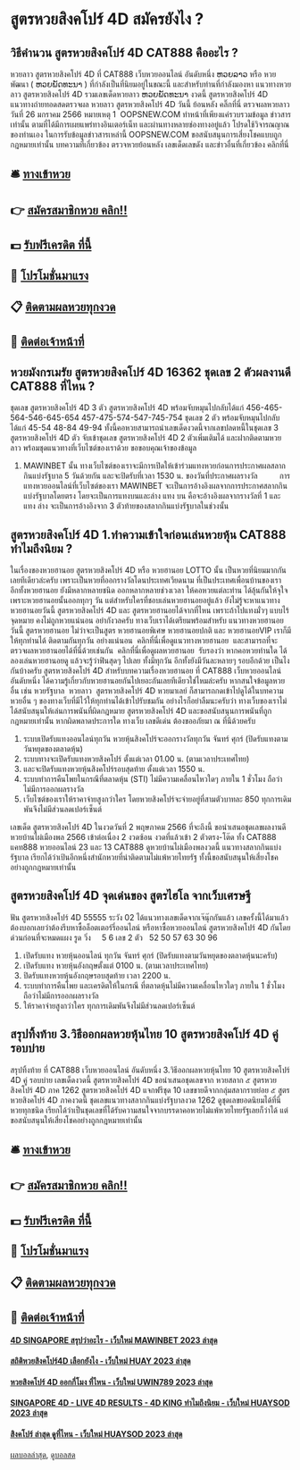 # สูตรหวยสิงคโปร์ 4D สมัครยังไง ?
## วิธีคำนวน สูตรหวยสิงคโปร์ 4D CAT888 คืออะไร ?
หวยลาว สูตรหวยสิงคโปร์ 4D ที่ CAT888 เว็บหวยออนไลน์ อันดับหนึ่ง ຫວຍລາວ หรือ หวยพัฒนา ( ຫວຍພັດທະນາ ) ที่กำลังเป็นที่นิยมอยู่ในขณะนี้ และสำหรับท่านที่กำลังมองหา แนวทางหวยลาว สูตรหวยสิงคโปร์ 4D รวมเลขเด็ดหวยลาว ຫວຍພັດທະນາ งวดนี้
 สูตรหวยสิงคโปร์ 4D แนวทางถ่ายทอดสดตรวจผล หวยลาว สูตรหวยสิงคโปร์ 4D วันนี้ ย้อนหลัง คลิ๊กที่นี่ 
ตรวจผลหวยลาว วันที่ 26 มกราคม 2566
หมายเหตุ 1  OOPSNEW.COM ทำหน้าที่เพียงแค่รวบรวมข้อมูล ข่าวสาร เท่านั้น ตามที่ได้มีการเผยแพร่ทางอินเตอร์เน็ท และผ่านทางหลายช่องทางอยู่แล้ว โปรดใช้วิจารณญาณของท่านเอง ในการรับข้อมูลข่าวสารเหล่านี้ OOPSNEW.COM ขอสนับสนุนการเสี่ยงโชคแบบถูกกฎหมายเท่านั้น
บทความที่เกี่ยวข้อง
ตรวจหวยย้อนหลัง เลขเด็ดเลขดัง และข่าวอื่นที่เกี่ยวข้อง คลิกที่นี่

## 🛎 [ทางเข้าหวย](https://bit.ly/3BG5bNw)
## 👉 [สมัครสมาชิกหวย คลิก!!](https://bit.ly/3BG5bNw)
## 💵 [รับฟรีเครดิต ที่นี้](https://bit.ly/3C3mvgS)
## 👑 [โปรโมชั่นมาแรง](https://bit.ly/3C3mvgS)
## 📋 [ติดตามผลหวยทุกงวด](https://bit.ly/3C3mvgS)
## 📱 [ติดต่อเจ้าหน้าที่](https://bit.ly/3C3mvgS)

## หวยมังกรเมรัย สูตรหวยสิงคโปร์ 4D 16362 ชุดเลข 2 ตัวผลงานดี CAT888 ที่ไหน ?
ชุดเลข สูตรหวยสิงคโปร์ 4D 3 ตัว สูตรหวยสิงคโปร์ 4D พร้อมจับหมุนไปกลับได้แก่
456-465-564-546-645-654
457-475-574-547-745-754
ชุดเลข 2 ตัว พร้อมจับหมุนไปกลับได้แก่
45-54
48-84
49-94
ทั้งนี้คอหวยสามารถนำเลขเด็ดงวดนี้จากเลขปลดหนี้ในชุดเลข 3 สูตรหวยสิงคโปร์ 4D ตัว จับเข้าชุดเลข สูตรหวยสิงคโปร์ 4D 2 ตัวเพิ่มเติมได้ และฝากติดตามหวยลาว พร้อมชุดแนวทางที่เว็บไซต์ของเราด้วย
ขอขอบคุณเจ้าของข้อมูล

1. MAWINBET นั้น ทางเว็บไซต์ของเราจะมีการเปิดให้เข้าร่วมแทงหวยก่อนการประกาศผลสลากกินแบ่งรัฐบาล 5 วันด้วยกัน และจะปิดรับที่เวลา 1530 น. ของวันที่ประกาศผลรางวัล          การแทงหวยออนไลน์ที่เว็บไซต์ของเรา MAWINBET จะเป็นการอ้างอิงผลจากการประกาศสลากกินแบ่งรัฐบาลโดยตรง โดยจะเป็นการแทงบนและล่าง แทง บน คือจะอ้างอิงผลจากรางวัลที่ 1 และแทง ล่าง จะเป็นการอ้างอิงจาก 3 ตัวท้ายของสลากกินแบ่งรัฐบาลในช่วงนั้น

## สูตรหวยสิงคโปร์ 4D 1.ทำความเข้าใจก่อนเล่นหวยหุ้น CAT888 ทำไมถึงนิยม ?
ในเรื่องของหวยฮานอย สูตรหวยสิงคโปร์ 4D หรือ หวยฮานอย LOTTO นั้น เป็นหวยที่นิยมมากกันเลยทีเดียวล่ะครับ เพราะเป็นหวยที่ออกรางวัลโดนประเทศเวียดนาม ที่เป็นประเทศเพื่อนบ้านของเรา อีกทั้งหวยฮานอย ยังมีหลากหลายชนิด ออกหลากหลายช่วงเวลา ให้คอหวยแต่ละท่าน ได้ลุ้นกันให้จุใจ เพราะหวยฮานอยนั้นออกทุกๆ วัน แต่สำหรับใครที่ชอบเล่นหวยฮานอยอยู่แล้ว ยังไม่รู้จะหาแนวทางหวยฮานอยวันนี้ สูตรหวยสิงคโปร์ 4D และ สูตรหวยฮานอยได้จากที่ไหน เพราะถ้าไปแทงมั่วๆ แบบไร้จุดหมาย คงไม่ถูกหวยแน่นอน อย่ากังวลครับ ทางเว็บเราได้เตรียมพร้อมสำหรับ แนวทางหวยฮานอยวันนี้ สูตรหวยฮานอย ไม่ว่าจะเป็นสูตร หวยฮานอยพิเศษ หวยฮานอยปกติ และ หวยฮานอยVIP เราก็มีให้ทุกท่านได้
ติดตามกันทุกวัน อย่างแน่นอน  คลิกที่นี่เพื่อดูแนวทางหวยฮานอย  และสามารถที่จะตรวจผลหวยฮานอยได้ที่นี่ด้วยเช่นกัน  คลิกที่นี่เพื่อดูผลหวยฮานอย  รับรองว่า หากคอหวยท่านใด ได้ลองเล่นหวยฮานอยดู แล้วจะรู้ว่าฟินสุดๆ ไปเลย ทั้งมีทุกวัน อีกทั้งยังมีวันละหลายๆ รอบอีกด้วย เป็นไงกันบ้างครับ สูตรหวยสิงคโปร์ 4D สำหรับบทความเรื่องหวยฮานอย ที่ CAT888 เว็บหวยออนไลน์ อันดับหนึ่ง ได้ความรู้เกี่ยวกับหวยฮานอยกันไปเยอะกันเลยทีเดียวใช่ไหมล่ะครับ หากสนใจข้อมูลหวยอื่น เช่น หวยรัฐบาล  หวยลาว  สูตรหวยสิงคโปร์ 4D หวยมาเลย์ ก็สามารถกดเข้าไปดูได้ในบทความหวยอื่น ๆ ของทางเว็บที่มีไว้ให้ทุกท่านได้เข้าไปรับชมกัน อย่างไรก็อย่าลืมนะครับว่า ทางเว็บของเราไม่ได้สนับสนุนให้เล่นการพนันที่ผิดกฎหมาย สูตรหวยสิงคโปร์ 4D และขอสนับสนุนการพนันที่ถูกกฎหมายเท่านั้น หากผิดพลาดประการใด ทางเว็บ เลขดีเด่น ต้องขออภัยมา ณ ที่นีด้วยครับ
1. ระบบเปิดรับแทงออนไลน์ทุกวัน หวยหุ้นสิงคโปร์จะออกรางวัลทุกวัน จันทร์ ศุกร์ (ปิดรับแทงตามวันหยุดของตลาดหุ้น)
2. ระบบทางจะเปิดรับแทงหวยสิงคโปร์ ตั้งแต่เวลา 01.00 น. (ตามเวลาประเทศไทย)
3. และจะปิดรับแทงหวยหุ้นสิงคโปร์รอบสุดท้าย ตั้งแต่เวลา 1550 น.
4. ระบบทำการคืนโพยในกรณีที่ตลาดหุ้น (STI) ไม่มีความเคลื่อนไหวใดๆ ภายใน 1 ชั่วโมง ถือว่าไม่มีการออกผลรางวัล
5. เว็บไซต์ของเราให้ราคาจ่ายสูงกว่าใคร โดยหวยสิงคโปร์จะจ่ายอยู่ที่สามตัวบาทละ 850 ทุกการเดิมพันจึงไม่มีส่วนลดเปอร์เซ็นต์

เลขเด็ด สูตรหวยสิงคโปร์ 4D ในงวดวันที่ 2 พฤษภาคม 2566 ที่จะถึงนี้ ขอนำเสนอชุดเลขผลงานดี หวยบ้านไผ่เมืองพล 2566 เข้าต่อเนื่อง 2 งวดซ้อน งวดที่แล้วเข้า 2 ตัวตรง-โต๊ด ทั้ง CAT888 แคท888 หวยออนไลน์ 23 และ 13 CAT888 ดูหวยบ้านไผ่เมืองพลงวดนี้ แนวทางสลากกินแบ่งรัฐบาล เรียกได้ว่าเป้นอีกหนึ่งสำนักหวยที่น่าติดตามไม่แพ้หวยไทยรัฐ ทั้งนี้ขอสนับสนุนให้เสี่ยงโชคอย่างถูกกฎหมายเท่านั้น

## สูตรหวยสิงคโปร์ 4D จุดเด่นของ สูตรไฮโล จากเว็บเศรษฐี
ฟัน สูตรหวยสิงคโปร์ 4D 55555
ระวัง 02
ได้แนวทางเลขเด็ดจากเจ๊นุ๊กกันแล้ว เลขครั้งนี้ได้มาแล้ว ต้องบอกเลยว่าต้องรีบหาซื้อล็อตเตอร์รี่ออนไลน์ หรือหาซื้อหวยออนไลน์ สูตรหวยสิงคโปร์ 4D กันโดยด่วนก่อนที่จะหมดแผง
รูด วิ่ง     5 6
เลข 2 ตัว   52 50 57 63 30 96
1. เปิดรับแทง หวยหุ้นออนไลน์ ทุกวัน จันทร์ ศุกร์ (ปิดรับแทงตามวันหยุดของตลาดหุ้นนะครับ)
2. เปิดรับแทง หวยหุ้นอังกฤษตั้งแต่ 0100 น. (ตามเวลาประเทศไทย)
3. ปิดรับแทงหวยหุ้นอังกฤษรอบสุดท้าย เวลา 2200 น.
4. ระบบทำการคืนโพย และเครดิตให้ในกรณี ที่ตลาดหุ้นไม่มีความเคลื่อนไหวใดๆ ภายใน 1 ชั่วโมง ถือว่าไม่มีการออกผลรางวัล
5. ให้ราคาจ่ายสูงกว่าใคร ทุกการเดิมพันจึงไม่มีส่วนลดเปอร์เซ็นต์

## สรุปทิ้งท้าย 3.วิธีออกผลหวยหุ้นไทย 10 สูตรหวยสิงคโปร์ 4D คู่ รอบบ่าย
สรุปทิ้งท้าย ที่ CAT888 เว็บหวยออนไลน์ อันดับหนึ่ง 3.วิธีออกผลหวยหุ้นไทย 10 สูตรหวยสิงคโปร์ 4D คู่ รอบบ่าย เลขเด็ดงวดนี้ สูตรหวยสิงคโปร์ 4D ขอนำเสนอชุดเลขจาก หวยสลาก ๕ สูตรหวยสิงคโปร์ 4D ภาค 1262 สูตรหวยสิงคโปร์ 4D แจกฟรีชุด 10 เลขขายดีจากกลุ่มสลากรายย่อย ๕ สูตรหวยสิงคโปร์ 4D ภาคงวดนี้ ชุดเลขแนวทางสลากกินแบ่งรัฐบาลงวด 1262 ดูชุดเลขยอดนิยมได้ที่นี่ หวยทุกชนิด เรียกได้ว่าเป็นชุดเลขที่ได้รับความสนใจจากบรรดาคอหวยไม่แพ้หวยไทยรัฐเลยก็ว่าได้ แต่ขอสนับสนุนให้เสี่ยงโชคอย่างถูกกฎหมายเท่านั้น

## 🛎 [ทางเข้าหวย](https://bit.ly/3BG5bNw)
## 👉 [สมัครสมาชิกหวย คลิก!!](https://bit.ly/3BG5bNw)
## 💵 [รับฟรีเครดิต ที่นี้](https://bit.ly/3C3mvgS)
## 👑 [โปรโมชั่นมาแรง](https://bit.ly/3C3mvgS)
## 📋 [ติดตามผลหวยทุกงวด](https://bit.ly/3C3mvgS)
## 📱 [ติดต่อเจ้าหน้าที่](https://bit.ly/3C3mvgS)

#### [4D SINGAPORE สรุปว่าอะไร - เว็บใหม่ MAWINBET 2023 ล่าสุด](https://atom.io/themes/4d%20singapore%20สรุปว่าอะไร%20-%20เว็บใหม่%20mawinbet%202023%20ล่าสุด)
#### [สถิติหวยสิงคโปร์4D เลือกยังไง - เว็บใหม่ HUAY 2023 ล่าสุด](https://atom.io/themes/สถิติหวยสิงคโปร์4d%20เลือกยังไง%20-%20เว็บใหม่%20huay%202023%20ล่าสุด)
#### [หวยสิงคโปร์ 4D ออกกี่โมง ที่ไหน - เว็บใหม่ UWIN789 2023 ล่าสุด](https://atom.io/themes/หวยสิงคโปร์%204d%20ออกกี่โมง%20ที่ไหน%20-%20เว็บใหม่%20uwin789%202023%20ล่าสุด)
#### [SINGAPORE 4D - LIVE 4D RESULTS - 4D KING ทำไมถึงนิยม - เว็บใหม่ HUAYSOD 2023 ล่าสุด](https://atom.io/themes/singapore%204d%20-%20live%204d%20results%20-%204d%20king%20ทำไมถึงนิยม%20-%20เว็บใหม่%20huaysod%202023%20ล่าสุด)
#### [สิงคโปร์ ล่าสุด ดูที่ไหน - เว็บใหม่ HUAYSOD 2023 ล่าสุด](https://atom.io/themes/สิงคโปร์%20ล่าสุด%20ดูที่ไหน%20-%20เว็บใหม่%20huaysod%202023%20ล่าสุด)

[ผลบอลล่าสุด](https://siamsport.tv "ผลบอลล่าสุด"), [ดูบอลสด](https://siamsport.tv/ดูบอลสด "ดูบอลสด")